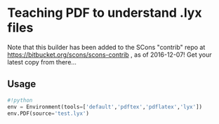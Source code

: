 
# Teaching PDF to understand .lyx files

Note that this builder has been added to the SCons "contrib" repo at https://bitbucket.org/scons/scons-contrib , as of 2016-12-07! Get your latest copy from there... 

## Usage


```python
#!python
env = Environment(tools=['default','pdftex','pdflatex','lyx'])
env.PDF(source='test.lyx')

```
